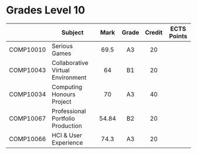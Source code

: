 # Grades Level 10

| | Subject | Mark | Grade | Credit | ECTS Points |
| :--: | --- | :--: | :--: | :--: | :--: |
| COMP10010 | Serious Games | 69.5 | A3 | 20 |  |
| COMP10043 | Collaborative Virtual Environment | 64 | B1 | 20 |  |
| COMP10034 | Computing Honours Project | 70 | A3 | 40 |  |
| COMP10067 | Professional Portfolio Production | 54.84 | B2 | 20 |  |
| COMP10066 | HCI & User Experience | 74.3 | A3 | 20 |  |